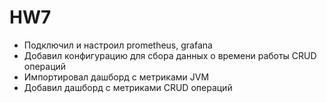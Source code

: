 # HW7

- Подключил и настроил prometheus, grafana
- Добавил конфигурацию для сбора данных о времени работы CRUD операций
- Импортировал дашборд с метриками JVM
- Добавил дашборд с метриками CRUD операций